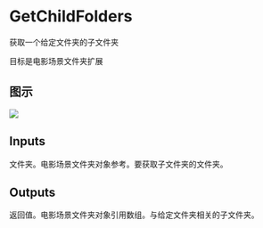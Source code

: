 # GetChildFolders

获取一个给定文件夹的子文件夹

目标是电影场景文件夹扩展

## 图示

![]($-20221218-20541345.png)

## Inputs

文件夹。电影场景文件夹对象参考。要获取子文件夹的文件夹。  

## Outputs

返回值。电影场景文件夹对象引用数组。与给定文件夹相关的子文件夹。
